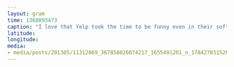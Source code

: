 ```yaml
---
layout: gram
time: 1368893473
caption: "I love that Yelp took the time to be funny even in their software update notes. Well done."
latitude: 
longitude: 
media:
- media/posts/201305/11312069_367858020074217_1655491201_n_17842703152000351.jpg
---
```

